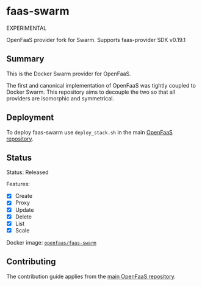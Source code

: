 faas-swarm
==========

EXPERIMENTAL

OpenFaaS provider fork for Swarm. Supports faas-provider SDK v0.19.1
## Summary

This is the Docker Swarm provider for OpenFaaS.

The first and canonical implementation of OpenFaaS was tightly coupled to Docker Swarm. This repository aims to decouple the two so that all providers are isomorphic and symmetrical.

## Deployment

To deploy faas-swarm use `deploy_stack.sh` in the main [OpenFaaS repository](https://github.com/openfaas/faas).

## Status

Status: Released

Features:

* [x] Create
* [x] Proxy
* [x] Update
* [x] Delete
* [x] List
* [x] Scale

Docker image: [`openfaas/faas-swarm`](https://hub.docker.com/r/openfaas/faas-swarm/tags/)

## Contributing

The contribution guide applies from the [main OpenFaaS repository](https://github.com/openfaas/faas/blob/master/CONTRIBUTING.md).
